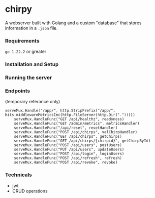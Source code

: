 # chirpy
A webserver built with Golang and a custom "database" that stores information in a `.json` file.

### Requirements
`go 1.22.2` or greater

### Installation and Setup

### Running the server
### Endpoints
(temporary referance only)
```
serveMux.Handle("/app/", http.StripPrefix("/app/", hits.middlewareMetricsInc(http.FileServer(http.Dir(".")))))
    serveMux.HandleFunc("GET /api/healthz", readyness)
    serveMux.HandleFunc("GET /admin/metrics", metricsHandler)
    serveMux.HandleFunc("/api/reset", resetHandler)
    serveMux.HandleFunc("POST /api/chirps", valChirpHandler)
    serveMux.HandleFunc("GET /api/chirps", getChirps)
    serveMux.HandleFunc("GET /api/chirps/{chirpid}", getChirpById)
    serveMux.HandleFunc("POST /api/users", postUsers)
    serveMux.HandleFunc("PUT /api/users", updateUsers)
    serveMux.HandleFunc("POST /api/login", loginUsers)
    serveMux.HandleFunc("POST /api/refresh", refresh)
    serveMux.HandleFunc("POST /api/revoke", revoke)
```

### Technicals
- jwt
- CRUD operations
